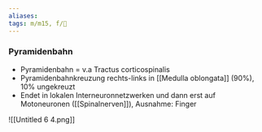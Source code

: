 ```yaml
---
aliases: 
tags: m/m15, f/🧠
---
```

### Pyramidenbahn

- Pyramidenbahn = v.a Tractus corticospinalis
- Pyramidenbahnkreuzung rechts-links in [[Medulla oblongata]] (90%), 10% ungekreuzt
- Endet in lokalen Interneuronnetzwerken und dann erst auf Motoneuronen ([[Spinalnerven]]), Ausnahme: Finger

![[Untitled 6 4.png]]